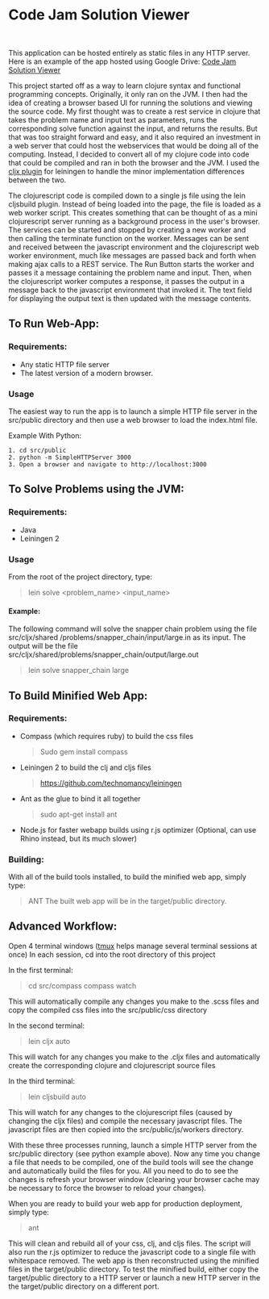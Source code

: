 # Code Jam Solution Viewer
<br />

This application can be hosted entirely as static files in any HTTP server.
Here is an example of the app hosted using Google Drive:
[Code Jam Solution Viewer](https://googledrive.com/host/0B2DTdtklfWDyWXBueGRCVmdSTTQ/index.html)

This project started off as a way to learn clojure syntax and functional programming
concepts. Originally, it only ran on the JVM. I then had the idea of creating a browser
based UI for running the solutions and viewing the source code. My first thought was to
create a rest service in clojure that takes the problem name and input text as parameters,
runs the corresponding solve function against the input, and returns the results.
But that was too straight forward and easy, and it also required an investment in a web
server that could host the webservices that would be doing all of the computing.
Instead, I decided to convert all of my clojure code into code that could be compiled
and ran in both the browser and the JVM. I used the [cljx plugin](https://github.com/lynaghk/cljx)
for leiningen to handle the minor implementation differences between the two.

The clojurescript code is compiled down to a single js file using the lein cljsbuild
plugin. Instead of being loaded into the page, the file is loaded as a web worker script.
This creates something that can be thought of as a mini clojurescript server running
as a background process in the user's browser. The services can be started and stopped
by creating a new worker and then calling the terminate function on the worker. Messages
can be sent and received between the javascript environment and the clojurescript web worker
environment, much like messages are passed back and forth when making ajax calls to a REST service.
The Run Button starts the worker and passes it a message containing the problem name and input.
Then, when the clojurescript worker computes a response, it passes the output in a message back
to the javascript environment that invoked it. The text field for displaying the output text
is then updated with the message contents.


## To Run Web-App:

### Requirements:

* Any static HTTP file server
* The latest version of a modern browser.

### Usage
The easiest way to run the app is to launch a simple HTTP file server in the src/public directory and then use a web browser to load the index.html file.

Example With Python:

    1. cd src/public
    2. python -m SimpleHTTPServer 3000
    3. Open a browser and navigate to http://localhost:3000
    
## To Solve Problems using the JVM:

### Requirements:

* Java
* Leiningen 2

### Usage

From the root of the project directory, type:
> lein solve <problem_name> <input_name>
    
#### Example:
The following command will solve the snapper chain problem using the file src/cljx/shared /problems/snapper_chain/input/large.in as its input.
The output will be the file src/cljx/shared/problems/snapper_chain/output/large.out
> lein solve snapper_chain large



## To Build Minified Web App:

### Requirements:
* Compass (which requires ruby) to build the css files

    > Sudo gem install compass    

* Leiningen 2 to build the clj and cljs files

    > https://github.com/technomancy/leiningen

* Ant as the glue to bind it all together
    
    > sudo apt-get install ant

* Node.js for faster webapp builds using r.js optimizer (Optional, can use Rhino instead, but its much slower)

### Building:

With all of the build tools installed, to build the minified web app, simply type:
  > ANT
The built web app will be in the target/public directory.

## Advanced Workflow:

Open 4 terminal windows ([tmux](http://tmux.sourceforge.net/) helps manage several terminal sessions at once)
In each session, cd into the root directory of this project

In the first terminal:
  > cd src/compass
  > compass watch
  
This will automatically compile any changes you make to the .scss files and copy
the compiled css files into the src/public/css directory

In the second terminal:
  > lein cljx auto
  
This will watch for any changes you make to the .cljx files and automatically create
the corresponding clojure and clojurescript source files

In the third terminal:
  > lein cljsbuild auto
  
This will watch for any changes to the clojurescript files (caused by changing the
cljx files) and compile the necessary javascript files. The javascript files are then
copied into the src/public/js/workers directory.

With these three processes running, launch a simple HTTP server from the src/public
directory (see python example above). Now any time you change a file that needs to be compiled,
one of the build tools will see the change and automatically build the files for you. All you need to do
to see the changes is refresh your browser window (clearing your browser cache may be
necessary to force the browser to reload your changes).

When you are ready to build your web app for production deployment, simply type:
  > ant
  
This will clean and rebuild all of your css, clj, and cljs files. The script will also
run the r.js optimizer to reduce the javascript code to a single file with whitespace removed.
The web app is then reconstructed using the minified files in the target/public directory.
To test the minified build, either copy the target/public directory to a HTTP server
or launch a new HTTP server in the the target/public directory on a different port.
